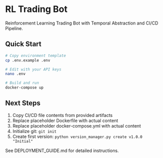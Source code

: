 # RL Trading Bot

Reinforcement Learning Trading Bot with Temporal Abstraction and CI/CD Pipeline.

## Quick Start

```bash
# Copy environment template
cp .env.example .env

# Edit with your API keys
nano .env

# Build and run
docker-compose up
```

## Next Steps

1. Copy CI/CD file contents from provided artifacts
2. Replace placeholder Dockerfile with actual content
3. Replace placeholder docker-compose.yml with actual content
4. Initialize git: `git init`
5. Create first version: `python version_manager.py create v1.0.0 "Initial"`

See DEPLOYMENT_GUIDE.md for detailed instructions.

